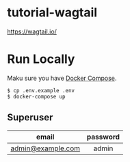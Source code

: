 # tutorial-wagtail
https://wagtail.io/

# Run Locally
Maku sure you have [Docker Compose](https://docs.docker.com/compose/install/).

```console
$ cp .env.example .env
$ docker-compose up
```

## Superuser

|email|password|
|:-:|:-:|
|admin@example.com|admin|
